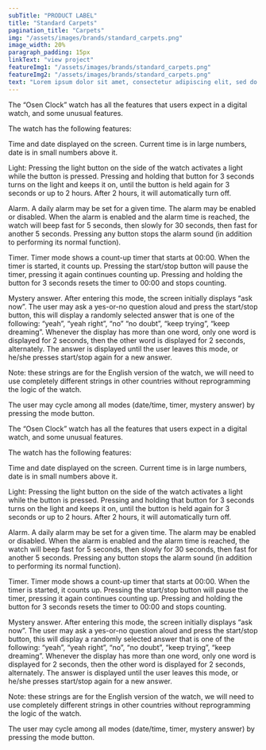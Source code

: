 ```yaml
---
subTitle: "PRODUCT LABEL" 
title: "Standard Carpets"
pagination_title: "Carpets"
img: "/assets/images/brands/standard_carpets.png"
image_width: 20%
paragraph_padding: 15px
linkText: "view project"
featureImg1: "/assets/images/brands/standard_carpets.png"
featureImg2: "/assets/images/brands/standard_carpets.png"
text: "Lorem ipsum dolor sit amet, consectetur adipiscing elit, sed do eiusmod tempor incididunt ut labore et dolore magna aliqua. Scelerisque in dictum non consectetur a erat nam at lectus. Senectus et netus et malesuada fames ac turpis egestas maecenas. Aenean euismod elementum nisi quis eleifend quam adipiscing vitae. Luctus accumsan tortor posuere ac ut consequat semper viverra nam. Habitant morbi tristique senectus et netus et malesuada fames ac. Augue neque gravida in fermentum et. Elit sed vulputate mi sit. Netus et malesuada fames ac. Ullamcorper malesuada proin libero nunc."
---
```

The “Osen Clock” watch has all the features that users expect in a digital watch, and some unusual features.

The watch has the following features:

Time and date displayed on the screen. Current time is in large numbers, date is in small numbers above it.

Light: Pressing the light button on the side of the watch activates a light while the button is pressed. Pressing and holding that button for 3 seconds turns on the light and keeps it on, until the button is held again for 3 seconds or up to 2 hours. After 2 hours, it will automatically turn off.

Alarm. A daily alarm may be set for a given time. The alarm may be enabled or disabled. When the alarm is enabled and the alarm time is reached, the watch will beep fast for 5 seconds, then slowly for 30 seconds, then fast for another 5 seconds. Pressing any button stops the alarm sound (in addition to performing its normal function).

Timer. Timer mode shows a count-up timer that starts at 00:00. When the timer is started, it counts up. Pressing the start/stop button will pause the timer, pressing it again continues counting up. Pressing and holding the button for 3 seconds resets the timer to 00:00 and stops counting.

Mystery answer. After entering this mode, the screen initially displays “ask now”. The user may ask a yes-or-no question aloud and press the start/stop button, this will display a randomly selected answer that is one of the following: “yeah”, “yeah right”, “no” “no doubt”, “keep trying”, “keep dreaming”. Whenever the display has more than one word, only one word is displayed for 2 seconds, then the other word is displayed for 2 seconds, alternately. The answer is displayed until the user leaves this mode, or he/she presses start/stop again for a new answer. 

Note: these strings are for the English version of the watch, we will need to use completely different strings in other countries without reprogramming the logic of the watch.

The user may cycle among all modes (date/time, timer, mystery answer) by pressing the mode button.

The “Osen Clock” watch has all the features that users expect in a digital watch, and some unusual features.

The watch has the following features:

Time and date displayed on the screen. Current time is in large numbers, date is in small numbers above it.

Light: Pressing the light button on the side of the watch activates a light while the button is pressed. Pressing and holding that button for 3 seconds turns on the light and keeps it on, until the button is held again for 3 seconds or up to 2 hours. After 2 hours, it will automatically turn off.

Alarm. A daily alarm may be set for a given time. The alarm may be enabled or disabled. When the alarm is enabled and the alarm time is reached, the watch will beep fast for 5 seconds, then slowly for 30 seconds, then fast for another 5 seconds. Pressing any button stops the alarm sound (in addition to performing its normal function).

Timer. Timer mode shows a count-up timer that starts at 00:00. When the timer is started, it counts up. Pressing the start/stop button will pause the timer, pressing it again continues counting up. Pressing and holding the button for 3 seconds resets the timer to 00:00 and stops counting.

Mystery answer. After entering this mode, the screen initially displays “ask now”. The user may ask a yes-or-no question aloud and press the start/stop button, this will display a randomly selected answer that is one of the following: “yeah”, “yeah right”, “no”, “no doubt”, “keep trying”, “keep dreaming”. Whenever the display has more than one word, only one word is displayed for 2 seconds, then the other word is displayed for 2 seconds, alternately. The answer is displayed until the user leaves this mode, or he/she presses start/stop again for a new answer. 

Note: these strings are for the English version of the watch, we will need to use completely different strings in other countries without reprogramming the logic of the watch.
                
The user may cycle among all modes (date/time, timer, mystery answer) by pressing the mode button.